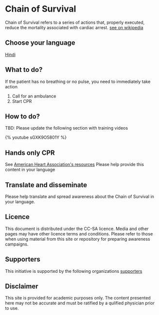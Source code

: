 # Chain of Survival
Chain of Survival refers to a series of actions that, properly executed, reduce the mortality associated with cardiac arrest. [see on wikipedia](https://en.wikipedia.org/wiki/Chain_of_survival)

## Choose your language
[Hindi](CoS_hi.md)

## What to do?
If the patient has no breathing or no pulse, you need to immediately take action
1. Call for an ambulance
2. Start CPR

## How to do?
TBD: Please update the following section with training videos

{% youtube sGXK9O5801Y %}

## Hands only CPR
See [American Heart Association's resources](https://cpr.heart.org/en/cpr-courses-and-kits/hands-only-cpr)
Please help provide this content in your language

## Translate and disseminate
Please help translate and spread awareness about the Chain of Survival in your language.

## Licence
This document is distributed under the CC-SA licence. Media and other pages may have other licence terms and conditions. Please refer to those when using material from this site or repository for preparing awareness campaigns.

## Supporters
This initiative is supported by the following organizations
[supporters](supporters.md)

## Disclaimer
This site is provided for academic purposes only. The content presented here may not be accurate and must be ratified by a qulified physician prior to use.

